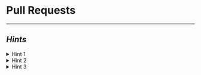 # Pull Requests

<!-- TODO: Create PR Exercise -->

---------

## ***Hints***

<details>
    <summary>Hint 1</summary>
    <blockquote>
    <details>
    <summary>Command Line</summary>
<!-- TODO -->
    </details>
    <details>
    <summary>VSCode</summary>
<!-- TODO -->
    </details>
    </blockquote>
</details>

<details>
    <summary>Hint 2</summary>
    <blockquote>
    <details>
    <summary>Command Line</summary>
<!-- TODO -->
    </details>
    <details>
    <summary>VSCode</summary>

<!-- TODO -->
   </details>
   </blockquote>
</details>

<details>
    <summary>Hint 3</summary>
    <blockquote>
    <details>
    <summary>Command Line</summary>
<!-- TODO -->
    </details>
    <details>
    <summary>VSCode</summary>

<!-- TODO -->
   </details>
   </blockquote>
</details>
